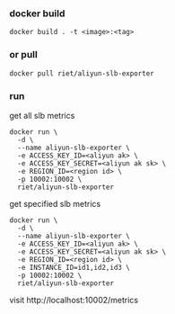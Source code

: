 ### docker build
``` docker build . -t <image>:<tag> ```

### or pull 
``` docker pull riet/aliyun-slb-exporter ```

### run
get all slb metrics
```
docker run \ 
  -d \ 
  --name aliyun-slb-exporter \
  -e ACCESS_KEY_ID=<aliyun ak> \
  -e ACCESS_KEY_SECRET=<aliyun ak sk> \
  -e REGION_ID=<region id> \
  -p 10002:10002 \
  riet/aliyun-slb-exporter 
```

get specified slb metrics
```
docker run \ 
  -d \ 
  --name aliyun-slb-exporter \
  -e ACCESS_KEY_ID=<aliyun ak> \
  -e ACCESS_KEY_SECRET=<aliyun ak sk> \
  -e REGION_ID=<region id> \
  -e INSTANCE_ID=id1,id2,id3 \
  -p 10002:10002 \
  riet/aliyun-slb-exporter 
```

visit http://localhost:10002/metrics